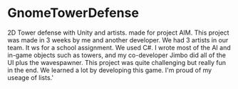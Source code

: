 # GnomeTowerDefense
2D Tower defense with Unity and artists. made for project AIM. This project was made in 3 weeks by me and another developer. We had 3 artists in our team. It ws for a school assignment. We used C#. I wrote most of the AI and in-game objects such as towers, and my co-developer Jimbo did all of the UI plus the wavespawner. This project was quite challenging but really fun in the end. We learned a lot by developing this game. I'm proud of my useage of lists.'
